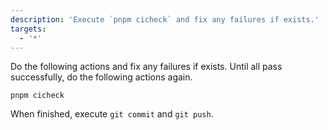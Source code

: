 ```yaml
---
description: 'Execute `pnpm cicheck` and fix any failures if exists.'
targets:
  - '*'
---
```


Do the following actions and fix any failures if exists. Until all pass successfully, do the following actions again.

```
pnpm cicheck
```

When finished, execute `git commit` and `git push`.
